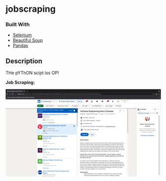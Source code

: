 # jobscraping

### Built With

* [Selenium](https://selenium-python.readthedocs.io/)
* [Beautiful Soup](https://www.crummy.com/software/BeautifulSoup/bs4/doc/)
* [Pandas](https://pandas.pydata.org/)


## Description
THe pYThON scipt iss OP! 

**Job Scraping:**

![alt text](https://github.com/ericlin7/jobscraping/blob/main/scraping.png)
